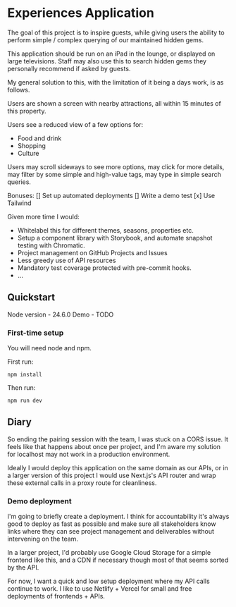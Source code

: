 # Experiences Application
The goal of this project is to inspire guests, while giving users the ability to perform simple / complex querying of our maintained hidden gems.

This application should be run on an iPad in the lounge, or displayed on large televisions. Staff may also use this to search hidden gems they personally recommend if asked by guests.

My general solution to this, with the limitation of it being a days work, is as follows.

Users are shown a screen with nearby attractions, all within 15 minutes of this property.

Users see a reduced view of a few options for:
* Food and drink
* Shopping
* Culture

Users may scroll sideways to see more options, may click for more details, may filter by some simple and high-value tags, may type in simple search queries.

Bonuses:
[] Set up automated deployments 
[] Write a demo test 
[x] Use Tailwind 

Given more time I would:
* Whitelabel this for different themes, seasons, properties etc.
* Setup a component library with Storybook, and automate snapshot testing with Chromatic.
* Project management on GitHub Projects and Issues
* Less greedy use of API resources
* Mandatory test coverage protected with pre-commit hooks. 
* ...


## Quickstart
Node version - 24.6.0
Demo - TODO

### First-time setup
You will need node and npm.

First run:
```
npm install
```

Then run:
```
npm run dev
```
## Diary

So ending the pairing session with the team, I was stuck on a CORS issue. It feels like that happens about once per project, and I'm aware my solution for localhost may not work in a production environment.

Ideally I would deploy this application on the same domain as our APIs, or in a larger version of this project I would use Next.js's API router and wrap these external calls in a proxy route for cleanliness. 

### Demo deployment

I'm going to briefly create a deployment. I think for accountability it's always good to deploy as fast as possible and make sure all stakeholders know links where they can see project management and deliverables without intervening on the team.

In a larger project, I'd probably use Google Cloud Storage for a simple frontend like this, and a CDN if necessary though most of that seems sorted by the API.

For now, I want a quick and low setup deployment where my API calls continue to work. I like to use Netlify + Vercel for small and free deployments of frontends + APIs.